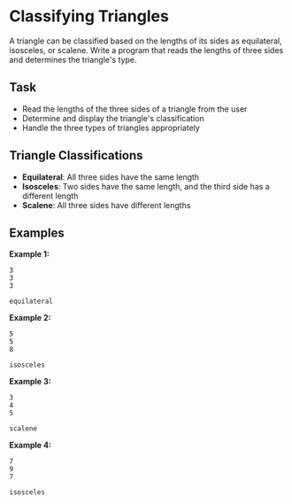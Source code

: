 # Classifying Triangles

A triangle can be classified based on the lengths of its sides as equilateral, isosceles, or scalene. Write a program that reads the lengths of three sides and determines the triangle's type.

## Task
- Read the lengths of the three sides of a triangle from the user
- Determine and display the triangle's classification
- Handle the three types of triangles appropriately

## Triangle Classifications
- **Equilateral**: All three sides have the same length
- **Isosceles**: Two sides have the same length, and the third side has a different length
- **Scalene**: All three sides have different lengths

## Examples
**Example 1:**
```
3
3
3
```
```
equilateral
```

**Example 2:**
```
5
5
8
```
```
isosceles
```

**Example 3:**
```
3
4
5
```
```
scalene
```

**Example 4:**
```
7
9
7
```
```
isosceles
```

